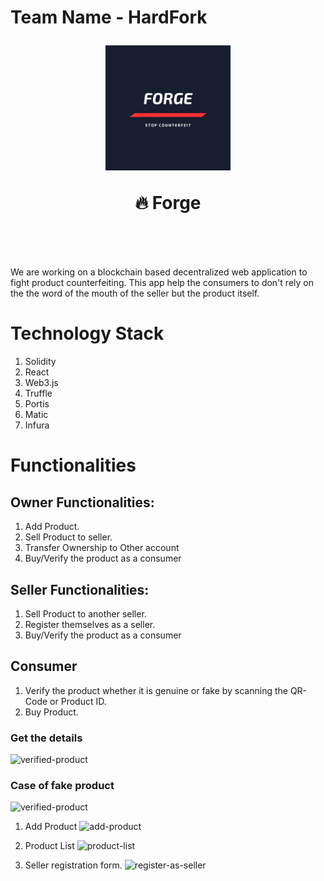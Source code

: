# Team Name - HardFork

<h1 align="center" style="margin-top: 1em; margin-bottom: 3em;">
  <p><a href="#"><img alt="forge logo" src="./forge-logo.jpeg" width="200"></a></p>
  <p>🔥 Forge</p>
</h1>

We are working on a blockchain based decentralized web application to fight product counterfeiting. This app help the consumers to don't rely on the the word of the mouth of the seller but the product itself.

# Technology Stack

1. Solidity
2. React
3. Web3.js
4. Truffle
5. Portis
6. Matic
7. Infura

# Functionalities
    
## Owner Functionalities:
   1. Add Product.
   2. Sell Product to seller.
   4. Transfer Ownership to Other account
   5. Buy/Verify the product as a consumer
   
 ## Seller Functionalities:
   1. Sell Product to another seller.
   2. Register themselves as a seller.
   3. Buy/Verify the product as a consumer
   
 ## Consumer
   1. Verify the product whether it is genuine or fake by scanning the QR-Code or Product ID.
   2. Buy Product.
   
 ### Get the details
    
![verified-product](https://github.com/gauharayub/HardFork/blob/main/demo-screenshots/gif/verifyGIF.gif)
    
 ### Case of fake product
    
 ![verified-product](https://github.com/gauharayub/HardFork/blob/main/demo-screenshots/gif/fake.gif)
    


1.  Add Product
    ![add-product](https://github.com/gauharayub/HardFork/blob/main/demo-screenshots/gif/addProductGIF.gif)
    
2.  Product List
    ![product-list](https://github.com/gauharayub/HardFork/blob/main/demo-screenshots/product-list.png)
    
3.  Seller registration form.
    ![register-as-seller](https://github.com/gauharayub/HardFork/blob/main/demo-screenshots/register-as-seller.png)
    
